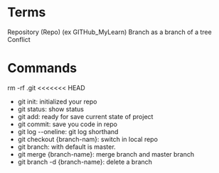 # Terms

Repository (Repo) (ex GITHub_MyLearn)
Branch as a branch of a tree
Conflict

# Commands

rm -rf .git
<<<<<<< HEAD

-   git init: initialized your repo
-   git status: show status
-   git add: ready for save current state of project
-   git commit: save you code in repo
-   git log --oneline: git log shorthand
-   git checkout {branch-nam}: switch in local repo
-   git branch: with default is master.
-   git merge {branch-name}: merge branch and master branch
-   git branch -d {branch-name}: delete a branch
